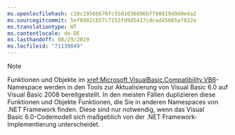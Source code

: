 ```yaml
---
ms.openlocfilehash: c10c1956b676fc5501036896bff80819d9d0e4a2
ms.sourcegitcommit: 5ef0d02cb57c7153fd9d5417cdcad45665af832e
ms.translationtype: HT
ms.contentlocale: de-DE
ms.lasthandoff: 08/29/2019
ms.locfileid: "71139849"
---
```

> [!NOTE]
>  Funktionen und Objekte im <xref:Microsoft.VisualBasic.Compatibility.VB6>-Namespace werden in den Tools zur Aktualisierung von Visual Basic 6.0 auf Visual Basic 2008 bereitgestellt. In den meisten Fällen duplizieren diese Funktionen und Objekte Funktionen, die Sie in anderen Namespaces von .NET Framework finden. Diese sind nur notwendig, wenn das Visual Basic 6.0-Codemodell sich maßgeblich von der .NET Framework-Implementierung unterscheidet.